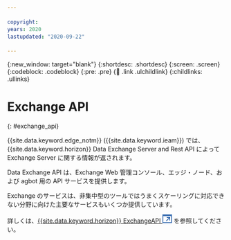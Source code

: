 ```yaml
---

copyright:
years: 2020
lastupdated: "2020-09-22"

---
```


{:new_window: target="blank"}
{:shortdesc: .shortdesc}
{:screen: .screen}
{:codeblock: .codeblock}
{:pre: .pre}
{:child: .link .ulchildlink}
{:childlinks: .ullinks}

# Exchange API
{: #exchange_api}

{{site.data.keyword.edge_notm}} ({{site.data.keyword.ieam}}) では、{{site.data.keyword.horizon}} Data Exchange Server and Rest API によって Exchange Server に関する情報が返されます。

Data Exchange API は、Exchange Web 管理コンソール、エッジ・ノード、および agbot 用の API サービスを提供します。

Exchange のサービスは、非集中型のツールではうまくスケーリングに対応できない分野に向けた主要なサービスもいくつか提供しています。

詳しくは、[{{site.data.keyword.horizon}} ExchangeAPI ![新しいタブで開く](../images/icons/launch-glyph.svg "新しいタブで開く")](https://github.com/open-horizon/exchange-api) を参照してください。
